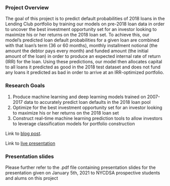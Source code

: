### Project Overview

The goal of this project is to predict default probabilities of 2018 loans in the Lending Club portfolio by training our models on pre-2018 loan data in order to uncover the best investment opportunity set for an investor looking to maximize his or her returns on the 2018 loan set. To achieve this, our model’s predicted loan default probabilities for a given loan are combined with that loan’s term (36 or 60 months), monthly installment notional (the amount the debtor pays every month) and funded amount (the initial amount of the loan) in order to produce an expected internal rate of return (IRR) for the loan. Using these predictions, our model then allocates capital to all loans it predicted as good in the 2018 test dataset and does not fund any loans it predicted as bad in order to arrive at an IRR-optimized portfolio.



### Research Goals 

1. Produce machine learning and deep learning models trained on 2007-2017 data to accurately predict loan defaults in the 2018 loan pool 
1. Optimize for the best investment opportunity set for an investor looking to maximize his or her returns on the 2018 loan set
1. Construct real-time machine learning prediction tools to allow investors to leverage classification models for portfolio construction


Link to [blog post](https://nycdatascience.com/blog/student-works/predicting-loan-defaults-using-machine-learning-classification-models/).  

Link to [live presentation](https://www.youtube.com/watch?v=1U1pIe5-GZ0&ab_channel=NYCDataScienceAcademy)


### Presentation slides

Please further refer to the .pdf file containing presentation slides for the presentation given on January 5th, 2021 to NYCDSA prospective students and alums on this project